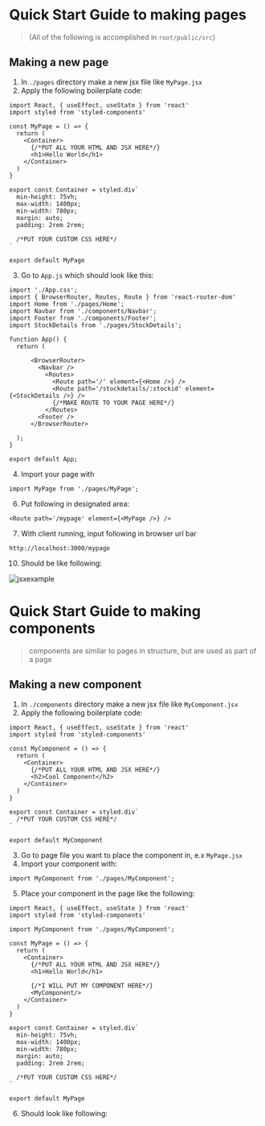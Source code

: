 # Quick Start Guide to making pages

> (All of the following is accomplished in ```root/public/src```)

## Making a new page
1. In  ```./pages``` directory make a new jsx file like ```MyPage.jsx```
2. Apply the following boilerplate code:
```
import React, { useEffect, useState } from 'react'
import styled from 'styled-components'

const MyPage = () => {
  return (
    <Container>
      {/*PUT ALL YOUR HTML AND JSX HERE*/}
      <h1>Hello World</h1>      
    </Container>
  )    
}

export const Container = styled.div`
  min-height: 75vh;
  max-width: 1400px;
  min-width: 780px;
  margin: auto;
  padding: 2rem 2rem;
  
  /*PUT YOUR CUSTOM CSS HERE*/
`  

export default MyPage
```
3. Go to ```App.js``` which should look like this:
```
import './App.css';
import { BrowserRouter, Routes, Route } from 'react-router-dom'
import Home from './pages/Home';
import Navbar from './components/Navbar';
import Footer from './components/Footer';
import StockDetails from './pages/StockDetails';

function App() {
  return (
    
      <BrowserRouter>
        <Navbar />
          <Routes>
            <Route path='/' element={<Home />} />
            <Route path='/stockdetails/:stockid' element={<StockDetails />} />
            {/*MAKE ROUTE TO YOUR PAGE HERE*/}
          </Routes>        
        <Footer />
      </BrowserRouter>
    
  );
}

export default App;

```
4. Import your page with 
```
import MyPage from './pages/MyPage';
```
6. Put following in designated area:
``` 
<Route path='/mypage' element={<MyPage />} />
```
7. With client running, input following in browser url bar
```
http://localhost:3000/mypage
```
10. Should be like following:

![jsxexample](https://user-images.githubusercontent.com/95455992/179928494-8b508123-1d84-4013-8719-c9cec6fe4626.PNG)

# Quick Start Guide to making components

> components are similar to pages in structure, but are used as part of a page

## Making a new component
1. In  ```./components``` directory make a new jsx file like ```MyComponent.jsx```
2. Apply the following boilerplate code:
```
import React, { useEffect, useState } from 'react'
import styled from 'styled-components'

const MyComponent = () => {
  return (
    <Container>
      {/*PUT ALL YOUR HTML AND JSX HERE*/}
      <h2>Cool Component</h2>      
    </Container>
  )    
}

export const Container = styled.div`  
  /*PUT YOUR CUSTOM CSS HERE*/
`  

export default MyComponent
```
3. Go to page file you want to place the component in, e.x ```MyPage.jsx```
4. Import your component with:
```
import MyComponent from './pages/MyComponent';
```
5. Place your component in the page like the following:
```
import React, { useEffect, useState } from 'react'
import styled from 'styled-components'

import MyComponent from './pages/MyComponent';

const MyPage = () => {
  return (
    <Container>
      {/*PUT ALL YOUR HTML AND JSX HERE*/}
      <h1>Hello World</h1>      
      
      {/*I WILL PUT MY COMPONENT HERE*/}
      <MyComponent/>
    </Container>
  )    
}

export const Container = styled.div`
  min-height: 75vh;
  max-width: 1400px;
  min-width: 780px;
  margin: auto;
  padding: 2rem 2rem;
  
  /*PUT YOUR CUSTOM CSS HERE*/
`  

export default MyPage
```

6. Should look like following:
